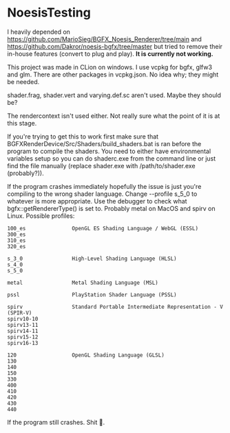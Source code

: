 # NoesisTesting
I heavily depended on https://github.com/MarioSieg/BGFX_Noesis_Renderer/tree/main and https://github.com/Dakror/noesis-bgfx/tree/master but tried to remove their in-house features (convert to plug and play). **It is currently not working.**

This project was made in CLion on windows. I use vcpkg for bgfx, glfw3 and glm. There are other packages in vcpkg.json. No idea why; they might be needed. 

shader.frag, shader.vert and varying.def.sc aren't used. Maybe they should be?

The rendercontext isn't used either. Not really sure what the point of it is at this stage.

If you're trying to get this to work first make sure that BGFXRenderDevice/Src/Shaders/build_shaders.bat is ran before the program to compile the shaders.
You need to either have environmental variables setup so you can do shaderc.exe from the command line or just find the file manually (replace shader.exe with /path/to/shader.exe (probably?)).

If the program crashes immediately hopefully the issue is just you're compiling to the wrong shader language.
Change --profile s_5_0 to whatever is more appropriate. Use the debugger to check what bgfx::getRendererType() is set to. Probably metal on MacOS and spirv on Linux.
Possible profiles:
```
100_es               OpenGL ES Shading Language / WebGL (ESSL)
300_es
310_es
320_es

s_3_0                High-Level Shading Language (HLSL)
s_4_0
s_5_0

metal                Metal Shading Language (MSL)

pssl                 PlayStation Shader Language (PSSL)

spirv                Standard Portable Intermediate Representation - V (SPIR-V)
spirv10-10
spirv13-11
spirv14-11
spirv15-12
spirv16-13

120                  OpenGL Shading Language (GLSL)
130
140
150
330
400
410
420
430
440
```

If the program still crashes. Shit 🤷.
